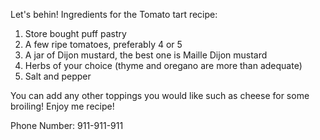 Let's behin! 
Ingredients for the Tomato tart recipe: 
1. Store bought puff pastry 
2. A few ripe tomatoes, preferably 4 or 5
3. A jar of Dijon mustard, the best one is Maille Dijon mustard 
4. Herbs of your choice (thyme and oregano are more than adequate)
5. Salt and pepper 

You can add any other toppings you would like such as cheese for some broiling! 
Enjoy me recipe!

Phone Number: 911-911-911